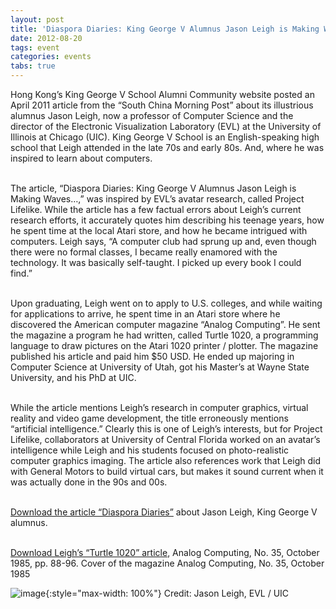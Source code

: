 ```yaml
---
layout: post
title: 'Diaspora Diaries: King George V Alumnus Jason Leigh is Making Waves'
date: 2012-08-20
tags: event
categories: events
tabs: true
---
```


Hong Kong&rsquo;s King George V School Alumni Community website posted an April 2011 article from the &ldquo;South China Morning Post&rdquo; about its illustrious alumnus Jason Leigh, now a professor of Computer Science and the director of the Electronic Visualization Laboratory (EVL) at the University of Illinois at Chicago (UIC). King George V School is an English-speaking high school that Leigh attended in the late 70s and early 80s. And, where he was inspired to learn about computers.<br><br>

The article, &ldquo;Diaspora Diaries: King George V Alumnus Jason Leigh is Making Waves&hellip;,&rdquo; was inspired by EVL&rsquo;s avatar research, called Project Lifelike. While the article has a few factual errors about Leigh&rsquo;s current research efforts, it accurately quotes him describing his teenage years, how he spent time at the local Atari store, and how he became intrigued with computers. Leigh says, &ldquo;A computer club had sprung up and, even though there were no formal classes, I became really enamored with the technology. It was basically self-taught. I picked up every book I could find.&rdquo;<br><br>

Upon graduating, Leigh went on to apply to U.S. colleges, and while waiting for applications to arrive, he spent time in an Atari store where he discovered the American computer magazine &ldquo;Analog Computing&rdquo;. He sent the magazine a program he had written, called Turtle 1020, a programming language to draw pictures on the Atari 1020 printer / plotter. The magazine published his article and paid him $50 USD. He ended up majoring in Computer Science at University of Utah, got his Master&rsquo;s at Wayne State University, and his PhD at UIC.<br><br>

While the article mentions Leigh&rsquo;s research in computer graphics, virtual reality and video game development, the title erroneously mentions &ldquo;artificial intelligence.&rdquo; Clearly this is one of Leigh&rsquo;s interests, but for Project Lifelike, collaborators at University of Central Florida worked on an avatar&rsquo;s intelligence while Leigh and his students focused on photo-realistic computer graphics imaging. The article also references work that Leigh did with General Motors to build virtual cars, but makes it sound current when it was actually done in the 90s and 00s.<br><br>

<a href="http://alumni.kgv.edu.hk/news/64162/">Download the article &ldquo;Diaspora Diaries&rdquo;</a> about Jason Leigh, King George V alumnus.<br><br>

<a href="http://www.evl.uic.edu/core.php?mod=4&amp;type=3&amp;indi=462">Download Leigh&rsquo;s &ldquo;Turtle 1020&rdquo; article</a>, Analog Computing, No. 35, October 1985, pp. 88-96.
Cover of the magazine Analog Computing, No. 35, October 1985

![image](https://www.evl.uic.edu/output/originals/leigh_analog_turtle1020-cover.jpg-srcw.jpg){:style="max-width: 100%"}
Credit: Jason Leigh, EVL / UIC

